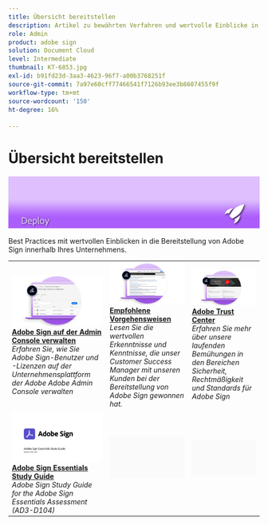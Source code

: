 ```yaml
---
title: Übersicht bereitstellen
description: Artikel zu bewährten Verfahren und wertvolle Einblicke in die Bereitstellung von Adobe Sign
role: Admin
product: adobe sign
solution: Document Cloud
level: Intermediate
thumbnail: KT-6853.jpg
exl-id: b91fd23d-3aa3-4623-96f7-a00b3768251f
source-git-commit: 7a97e60cff77466541f7126b93ee3b8607455f9f
workflow-type: tm+mt
source-wordcount: '150'
ht-degree: 16%

---
```


# Übersicht bereitstellen

![Bereitstellungsbild signieren](assets/Hero-Deploy.png)

Best Practices mit wertvollen Einblicken in die Bereitstellung von Adobe Sign innerhalb Ihres Unternehmens.

<table style="table-layout:fixed">
<tr>
  <td>
    <a href="https://helpx.adobe.com/de/enterprise/using/adobe-sign-for-enterprise.html" target="_blank">
      <img alt="Admin Console" src="assets/Deploy_Admin.png" />
    </a>
    <div>
    <a href="https://helpx.adobe.com/enterprise/using/adobe-sign-for-enterprise.html" target="_blank"><strong>Adobe Sign auf der Admin Console verwalten</strong></a>
    </div>
    <em>Erfahren Sie, wie Sie Adobe Sign-Benutzer und -Lizenzen auf der Unternehmensplattform der Adobe Adobe Admin Console verwalten</em>
    <br>
  </td>
  <td>
    <a href="https://helpx.adobe.com/de/sign/using/adobe-sign-training-best-practice.html" target="_blank">
      <img alt="Bewährte Verfahren" src="assets/Deploy_BP.png" />
    </a>
    <div>
    <a href="https://helpx.adobe.com/sign/using/adobe-sign-training-best-practice.html" target="_blank"><strong>Empfohlene Vorgehensweisen</strong></a>
    </div>
    <em>Lesen Sie die wertvollen Erkenntnisse und Kenntnisse, die unser Customer Success Manager mit unseren Kunden bei der Bereitstellung von Adobe Sign gewonnen hat.</em>
    <br>
  </td>  
  <td>
    <a href="https://www.adobe.com/trust/document-cloud-security.html" target="_blank">
      <img alt="Adobe Trust Center" src="assets/Deploy_Trust.png" />
    </a>
    <div>
    <a href="https://www.adobe.com/trust/document-cloud-security.html" target="_blank"><strong>Adobe Trust Center</strong></a>
    </div>
    <em>Erfahren Sie mehr über unsere laufenden Bemühungen in den Bereichen Sicherheit, Rechtmäßigkeit und Standards für Adobe Sign</em>
    <br>
  </td>
</tr>
<tr>
  <td>
    <a href="assets/SignStudyGuide.pdf">
      <img alt="Adobe Sign Essentials Study Guide" src="assets/SignStudyGuide.png" />
    </a>
    <div>
    <a href="assets/SignStudyGuide.pdf"><strong>Adobe Sign Essentials Study Guide</strong></a>
    </div>
    <em>Adobe Sign Study Guide for the Adobe Sign Essentials Assessment (AD3-D104)</em>
    <br>
  </td>
  <td>
    <img alt="Abstand" src="assets/Grayspacer.png" />
    <div>
    <br>
  </td>
  <td>
    <img alt="Abstand" src="assets/Grayspacer.png" />
    <div>
    <br>
  </td>
</tr>
</table>
